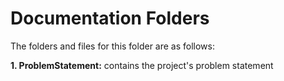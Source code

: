 # Documentation Folders

The folders and files for this folder are as follows:

<b>1. ProblemStatement:</b> contains the project's problem statement
